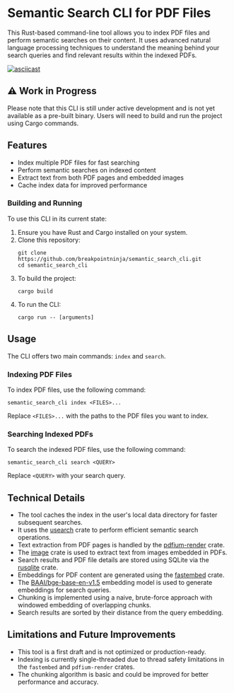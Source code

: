 # Semantic Search CLI for PDF Files

This Rust-based command-line tool allows you to index PDF files and perform semantic searches on their content. It uses advanced natural language processing techniques to understand the meaning behind your search queries and find relevant results within the indexed PDFs.

[![asciicast](https://asciinema.org/a/XAMRn9IOvU7lN5GDcUehJJYkX.svg)](https://asciinema.org/a/XAMRn9IOvU7lN5GDcUehJJYkX)

## ⚠️ Work in Progress

Please note that this CLI is still under active development and is not yet available as a pre-built binary. Users will need to build and run the project using Cargo commands.

## Features

- Index multiple PDF files for fast searching
- Perform semantic searches on indexed content
- Extract text from both PDF pages and embedded images
- Cache index data for improved performance

### Building and Running

To use this CLI in its current state:

1. Ensure you have Rust and Cargo installed on your system.
2. Clone this repository:
   ```
   git clone https://github.com/breakpointninja/semantic_search_cli.git
   cd semantic_search_cli
   ```
3. To build the project:
   ```
   cargo build
   ```
4. To run the CLI:
   ```
   cargo run -- [arguments]
   ```

## Usage

The CLI offers two main commands: `index` and `search`.

### Indexing PDF Files

To index PDF files, use the following command:

```shell
semantic_search_cli index <FILES>...
```

Replace `<FILES>...` with the paths to the PDF files you want to index.

### Searching Indexed PDFs

To search the indexed PDF files, use the following command:

```shell
semantic_search_cli search <QUERY>
```

Replace `<QUERY>` with your search query.

## Technical Details

- The tool caches the index in the user's local data directory for faster subsequent searches.
- It uses the [usearch](https://github.com/unum-cloud/usearch) crate to perform efficient semantic search operations.
- Text extraction from PDF pages is handled by the [pdfium-render](https://github.com/ajrcarey/pdfium-renders) crate.
- The [image](https://github.com/image-rs/image) crate is used to extract text from images embedded in PDFs.
- Search results and PDF file details are stored using SQLite via the [rusqlite](https://github.com/rusqlite/rusqlite) crate.
- Embeddings for PDF content are generated using the [fastembed](https://github.com/qdrant/fastembed) crate.
- The [BAAI/bge-base-en-v1.5](https://huggingface.co/BAAI/bge-base-en-v1.5) embedding model is used to generate embeddings for search queries.
- Chunking is implemented using a naive, brute-force approach with windowed embedding of overlapping chunks.
- Search results are sorted by their distance from the query embedding.

## Limitations and Future Improvements

- This tool is a first draft and is not optimized or production-ready.
- Indexing is currently single-threaded due to thread safety limitations in the `fastembed` and `pdfium-render` crates.
- The chunking algorithm is basic and could be improved for better performance and accuracy.

